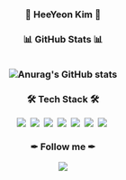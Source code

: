 <h3 align="center"> 👋 HeeYeon Kim 👋 </h3>
<!--
**Happy-Lotus/Happy-Lotus** is a ✨ _special_ ✨ repository because its `README.md` (this file) appears on your GitHub profile.

Here are some ideas to get you started:

- 🔭 I’m currently working on ...
- 🌱 I’m currently learning ...
- 👯 I’m looking to collaborate on ...
- 🤔 I’m looking for help with ...
- 💬 Ask me about ...
- 📫 How to reach me: ...
- 😄 Pronouns: ...
- ⚡ Fun fact: ...
-->
<!---->
<h3 align="center">📊 GitHub Stats 📊 
  <br><br>
  
![Anurag's GitHub stats](https://github-readme-stats.vercel.app/api?username=Happy-Lotus&show_icons=true&theme=aura)
</h3>

<h3 align="center">🛠 Tech Stack 🛠</h3>
<p align="center">
  <img src="https://img.shields.io/badge/React-61DAFB?style=flat-square&logo=React&logoColor=white"/></a>&nbsp
  <img src="https://img.shields.io/badge/Jetpack Compose-4285F4?style=flat-square&logo=Jetpack Compose&logoColor=white"/></a>&nbsp
  <img src="https://img.shields.io/badge/Node.js-5FA04E?style=flat-square&logo=Nodedotjs&logoColor=white"/></a>&nbsp
  <img src="https://img.shields.io/badge/Django-092E20?style=flat-square&logo=Django&logoColor=white"/></a>&nbsp
  <img src="https://img.shields.io/badge/Python-3776AB?style=flat-square&logo=Python&logoColor=white"/></a>&nbsp
  <img src="https://img.shields.io/badge/Java-437291?style=flat-square&logo=OpenJDK&logoColor=white"/></a>&nbsp
  <img src="https://img.shields.io/badge/MySQL-4479A1?style=flat-square&logo=MySQL&logoColor=white"/></a>&nbsp
</p align="center">
<h3 align="center">✒ Follow me ✒</h3>

<a align="center" href="https://velog.io/@hyan">
  <p align="center"><img src="https://img.shields.io/badge/Velog-20C997?style=flat-square&logo=Velog&logoColor=white"/></p>
</a>
